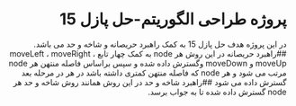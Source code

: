 <div dir="rtl">

# پروژه طراحی الگوریتم-حل پازل 15
در این پروژه هدف حل پازل 15 به کمک راهبرد حریصانه و شاخه و حد می باشد.
##راهبرد حریصانه
در این روش هر node به کمک چهار تابع moveLeft ، moveRight ، moveUp و moveDown  وگسترش داده شده و سپس براساس فاصله منتهن هر node مرتب می شود و هر node که فاصله منتهن کمتری داشته باشد در هر در مرحله بعد گسترش داده می شود
##راهبرد شاخه و حد
در این روش همانند روش شاخه و حد هر node گسترش داده شده تا به جواب برسد.
